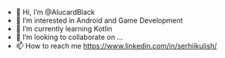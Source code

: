 - 👋 Hi, I’m @AlucardBlack
- 👀 I’m interested in Android and Game Development
- 🌱 I’m currently learning Kotlin
- 💞️ I’m looking to collaborate on ...
- 📫 How to reach me https://www.linkedin.com/in/serhiikulish/

<!---
AlucardBlack/AlucardBlack is a ✨ special ✨ repository because its `README.md` (this file) appears on your GitHub profile.
You can click the Preview link to take a look at your changes.
--->

